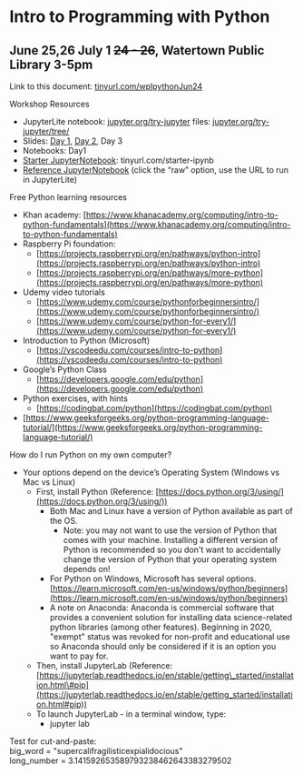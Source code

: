# Intro to Programming with Python

## June 25,26 July 1 ~~24 \- 26~~, Watertown Public Library 3-5pm

Link to this document: [tinyurl.com/wplpythonJun24](http://tinyurl.com/wplpythonJun24)

Workshop Resources

* JupyterLite notebook: [jupyter.org/try-jupyter](https://jupyter.org/try-jupyter)		files: [jupyter.org/try-jupyter/tree/](https://jupyter.org/try-jupyter/tree/)  
* Slides: [Day 1](https://docs.google.com/presentation/d/1r-J5uWoKcr1t1zqCkzbC_srbQGolAHsbhfhgMJxBcis/edit?slide=id.g36a934da722_0_0#slide=id.g36a934da722_0_0), [Day 2](https://docs.google.com/presentation/d/1gXzlWfqH-lroGVUy9FSCgEYoPXEX3VhJ9gI_MvfrOuY), Day 3  
* Notebooks: Day1  
* [Starter JupyterNotebook](https://github.com/jlchang/wpl_python_20250624/blob/main/first_last_JupyterNb.ipynb): tinyurl.com/starter-ipynb  
* [Reference JupyterNotebook](https://github.com/jlchang/wpl_python_20250624/blob/main/wpl_pythonJun24.ipynb) (click the “raw” option, use the URL to run in JupyterLite)

Free Python learning resources

* Khan academy: [https://www.khanacademy.org/computing/intro-to-python-fundamentals](https://www.khanacademy.org/computing/intro-to-python-fundamentals)  
* Raspberry Pi foundation:  
  * [https://projects.raspberrypi.org/en/pathways/python-intro](https://projects.raspberrypi.org/en/pathways/python-intro)  
  * [https://projects.raspberrypi.org/en/pathways/more-python](https://projects.raspberrypi.org/en/pathways/more-python)  
* Udemy video tutorials  
  *  [https://www.udemy.com/course/pythonforbeginnersintro/](https://www.udemy.com/course/pythonforbeginnersintro/)  
  * [https://www.udemy.com/course/python-for-every1/](https://www.udemy.com/course/python-for-every1/)  
* Introduction to Python (Microsoft)  
  * [https://vscodeedu.com/courses/intro-to-python](https://vscodeedu.com/courses/intro-to-python)  
* Google’s Python Class  
  * [https://developers.google.com/edu/python](https://developers.google.com/edu/python)  
* Python exercises, with hints  
  * [https://codingbat.com/python](https://codingbat.com/python)  
* [https://www.geeksforgeeks.org/python-programming-language-tutorial/](https://www.geeksforgeeks.org/python-programming-language-tutorial/)

How do I run Python on my own computer?

* Your options depend on the device’s Operating System (Windows vs Mac vs Linux)   
  * First, install Python (Reference: [https://docs.python.org/3/using/](https://docs.python.org/3/using/))  
    * Both Mac and Linux have a version of Python available as part of the OS.  
      * Note: you may not want to use the version of Python that comes with your machine. Installing a different version of Python is recommended  so you don't want to accidentally change the version of Python that your operating system depends on\!  
    * For Python on Windows, Microsoft has several options. [https://learn.microsoft.com/en-us/windows/python/beginners](https://learn.microsoft.com/en-us/windows/python/beginners)  
    * A note on Anaconda: Anaconda is commercial software that provides a convenient solution for installing data science-related python libraries (among other features). Beginning in 2020, "exempt" status was revoked for non-profit and educational use so Anaconda should only be considered if it is an option you want to pay for.    
  * Then, install JupyterLab (Reference: [https://jupyterlab.readthedocs.io/en/stable/getting\_started/installation.html\#pip](https://jupyterlab.readthedocs.io/en/stable/getting_started/installation.html#pip))  
  * To launch JupyterLab \- in a terminal window, type:  
    * jupyter lab

Test for cut-and-paste:    
big\_word \= "supercalifragilisticexpialidocious"  
long\_number \= 3.141592653589793238462643383279502  
